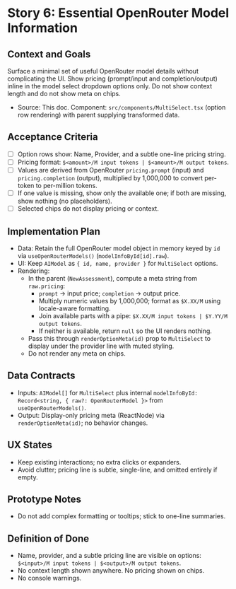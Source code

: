 # Story 6: Essential OpenRouter Model Information

## Context and Goals
Surface a minimal set of useful OpenRouter model details without complicating the UI. Show pricing (prompt/input and completion/output) inline in the model select dropdown options only. Do not show context length and do not show meta on chips.

- Source: This doc. Component: `src/components/MultiSelect.tsx` (option row rendering) with parent supplying transformed data.

## Acceptance Criteria
- [ ] Option rows show: Name, Provider, and a subtle one-line pricing string.
- [ ] Pricing format: `$<amount>/M input tokens | $<amount>/M output tokens`.
- [ ] Values are derived from OpenRouter `pricing.prompt` (input) and `pricing.completion` (output), multiplied by 1,000,000 to convert per-token to per-million tokens.
- [ ] If one value is missing, show only the available one; if both are missing, show nothing (no placeholders).
- [ ] Selected chips do not display pricing or context.

## Implementation Plan
- Data: Retain the full OpenRouter model object in memory keyed by `id` via `useOpenRouterModels()` (`modelInfoById[id].raw`).
- UI: Keep `AIModel` as `{ id, name, provider }` for `MultiSelect` options.
- Rendering:
  - In the parent (`NewAssessment`), compute a meta string from `raw.pricing`:
    - `prompt` → input price; `completion` → output price.
    - Multiply numeric values by 1,000,000; format as `$X.XX/M` using locale-aware formatting.
    - Join available parts with a pipe: `$X.XX/M input tokens | $Y.YY/M output tokens`.
    - If neither is available, return `null` so the UI renders nothing.
  - Pass this through `renderOptionMeta(id)` prop to `MultiSelect` to display under the provider line with muted styling.
  - Do not render any meta on chips.

## Data Contracts
- Inputs: `AIModel[]` for `MultiSelect` plus internal `modelInfoById: Record<string, { raw?: OpenRouterModel }>` from `useOpenRouterModels()`.
- Output: Display-only pricing meta (ReactNode) via `renderOptionMeta(id)`; no behavior changes.

## UX States
- Keep existing interactions; no extra clicks or expanders.
- Avoid clutter; pricing line is subtle, single-line, and omitted entirely if empty.

## Prototype Notes
- Do not add complex formatting or tooltips; stick to one-line summaries.

## Definition of Done
- Name, provider, and a subtle pricing line are visible on options: `$<input>/M input tokens | $<output>/M output tokens`.
- No context length shown anywhere. No pricing shown on chips.
- No console warnings.
